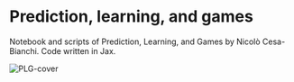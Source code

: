 # Prediction, learning, and games
Notebook and scripts of Prediction, Learning, and Games by Nicolò Cesa-Bianchi. Code written in Jax.

![PLG-cover](https://assets.cambridge.org/97805218/41085/cover/9780521841085.jpg)
